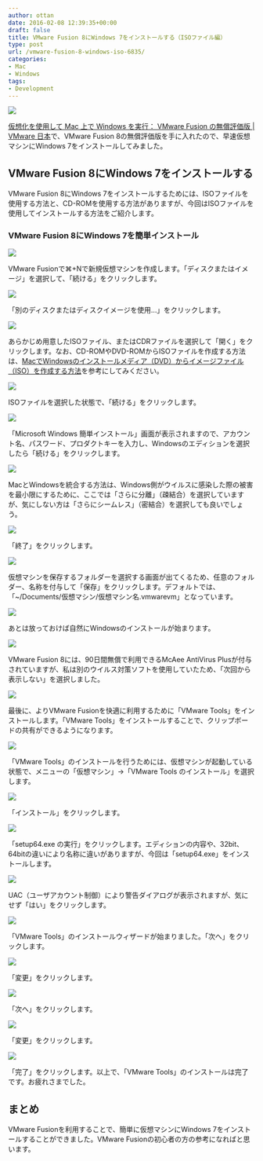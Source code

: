 ```yaml
---
author: ottan
date: 2016-02-08 12:39:35+00:00
draft: false
title: VMware Fusion 8にWindows 7をインストールする（ISOファイル編）
type: post
url: /vmware-fusion-8-windows-iso-6835/
categories:
- Mac
- Windows
tags:
- Development
---
```


![](/images/2016/02/160208-56b84a097dcc5.jpg)






[仮想化を使用して Mac 上で Windows を実行： VMware Fusion の無償評価版 | VMware 日本](http://www.vmware.com/jp/products/fusion)で、VMware Fusion 8の無償評価版を手に入れたので、早速仮想マシンにWindows 7をインストールしてみました。





## VMware Fusion 8にWindows 7をインストールする





VMware Fusion 8にWindows 7をインストールするためには、ISOファイルを使用する方法と、CD-ROMを使用する方法がありますが、今回はISOファイルを使用してインストールする方法をご紹介します。





### VMware Fusion 8にWindows 7を簡単インストール





![](/images/2016/02/160208-56b84a0d237a5-1.png)






VMware Fusionで⌘+Nで新規仮想マシンを作成します。「ディスクまたはイメージ」を選択して、「続ける」をクリックします。





![](/images/2016/02/160208-56b84a0e5b253.png)






「別のディスクまたはディスクイメージを使用…」をクリックします。





![](/images/2016/02/160208-56b84a0f642e9.png)






あらかじめ用意したISOファイル、またはCDRファイルを選択して「開く」をクリックします。なお、CD-ROMやDVD-ROMからISOファイルを作成する方法は、[MacでWindowsのインストールメディア（DVD）からイメージファイル（ISO）を作成する方法](/mac-windows-iso-file-1896/)を参考にしてみください。





![](/images/2016/02/160208-56b84a106d76f.png)






ISOファイルを選択した状態で、「続ける」をクリックします。





![](/images/2016/02/160208-56b84a1179ac2.png)






「Microsoft Windows 簡単インストール」画面が表示されますので、アカウント名、パスワード、プロダクトキーを入力し、Windowsのエディションを選択したら「続ける」をクリックします。





![](/images/2016/02/160208-56b84a12b82d5.png)






MacとWindowsを統合する方法は、Windows側がウイルスに感染した際の被害を最小限にするために、ここでは「さらに分離」（疎結合）を選択していますが、気にしない方は「さらにシームレス」（密結合）を選択しても良いでしょう。





![](/images/2016/02/160208-56b84a13ebb24.png)






「終了」をクリックします。





![](/images/2016/02/160208-56b84a153514c.png)






仮想マシンを保存するフォルダーを選択する画面が出てくるため、任意のフォルダー、名称を付与して「保存」をクリックします。デフォルトでは、「~/Documents/仮想マシン/仮想マシン名.vmwarevm」となっています。





![](/images/2016/02/160208-56b84a175f918.png)






あとは放っておけば自然にWindowsのインストールが始まります。





![](/images/2016/02/160208-56b84a236344b.png)






VMware Fusion 8には、90日間無償で利用できるMcAee AntiVirus Plusが付与されていますが、私は別のウイルス対策ソフトを使用していたため、「次回から表示しない」を選択しました。





![](/images/2016/02/160208-56b84a27336d7.png)






最後に、よりVMware Fusionを快適に利用するために「VMware Tools」をインストールします。「VMware Tools」をインストールすることで、クリップボードの共有ができるようになります。





![](/images/2016/02/160208-56b84a2a89601.png)






「VMware Tools」のインストールを行うためには、仮想マシンが起動している状態で、メニューの「仮想マシン」→「VMware Tools のインストール」を選択します。





![](/images/2016/02/160208-56b84a2c0c22b.png)






「インストール」をクリックします。





![](/images/2016/02/160208-56b84a2f8ccf0.png)






「setup64.exe の実行」をクリックします。エディションの内容や、32bit、64bitの違いにより名称に違いがありますが、今回は「setup64.exe」をインストールします。





![](/images/2016/02/160208-56b84a3367b69.png)






UAC（ユーザアカウント制御）により警告ダイアログが表示されますが、気にせず「はい」をクリックします。





![](/images/2016/02/160208-56b84a35e823d.png)






「VMware Tools」のインストールウィザードが始まりました。「次へ」をクリックします。





![](/images/2016/02/160208-56b84a38ae87a.png)






「変更」をクリックします。





![](/images/2016/02/160208-56b84a3b654b8.png)






「次へ」をクリックします。





![](/images/2016/02/160208-56b84a3e120d2-1.png)






「変更」をクリックします。





![](/images/2016/02/160208-56b84a4069b49.png)






「完了」をクリックします。以上で、「VMware Tools」のインストールは完了です。お疲れさまでした。





## まとめ





VMware Fusionを利用することで、簡単に仮想マシンにWindows 7をインストールすることができました。VMware Fusionの初心者の方の参考になればと思います。
